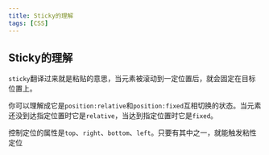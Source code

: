 ```yaml
---
title: Sticky的理解
tags: [CSS]
---
```


## Sticky的理解

`sticky`翻译过来就是粘贴的意思，当元素被滚动到一定位置后，就会固定在目标位置上。

你可以理解成它是`position:relative`和`position:fixed`互相切换的状态。当元素还没到达指定位置时它是`relative`，当达到指定位置时它是`fixed`。

控制定位的属性是`top`、`right`、`bottom`、`left`。只要有其中之一，就能触发粘性定位